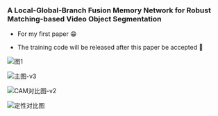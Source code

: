 ### A Local-Global-Branch Fusion Memory Network for Robust Matching-based Video Object Segmentation

- For my first paper 😁

- The training code will be released after this paper be accepted 🚀

![图1](https://496051480-1319142273.cos.ap-guangzhou.myqcloud.com/202406201541262.png)

![主图-v3](https://496051480-1319142273.cos.ap-guangzhou.myqcloud.com/202406201507334.png)

![CAM对比图-v2](https://496051480-1319142273.cos.ap-guangzhou.myqcloud.com/202406201541263.png)

![定性对比图](https://496051480-1319142273.cos.ap-guangzhou.myqcloud.com/202406201541264.png)
